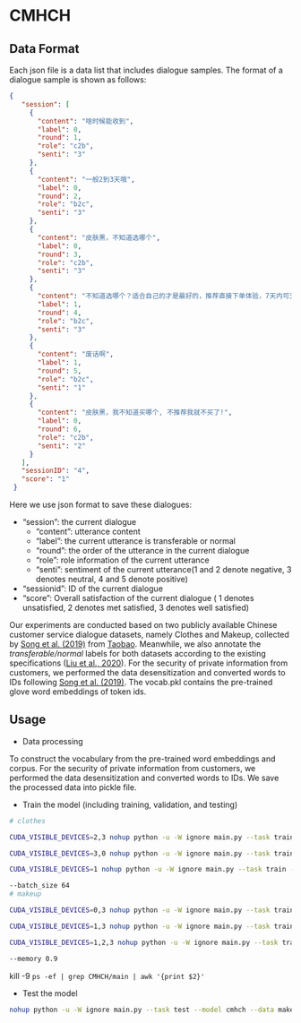 # CMHCH

## Data Format
Each json file is a data list that includes dialogue samples. The format of a dialogue sample is shown as follows:
```json
{
   "session": [
     {
       "content": "啥时候能收到",
       "label": 0,
       "round": 1,
       "role": "c2b",
       "senti": "3"
     },
     {
       "content": "一般2到3天哦",
       "label": 0,
       "round": 2,
       "role": "b2c",
       "senti": "3"
     },
     {
       "content": "皮肤黑，不知道选哪个",
       "label": 0,
       "round": 3,
       "role": "c2b",
       "senti": "3"
     },
     {
       "content": "不知道选哪个？适合自己的才是最好的，推荐直接下单体验，7天内可无理由退货。若问题还没解决，可以请“人工”",
       "label": 1,
       "round": 4,
       "role": "b2c",
       "senti": "3"
     },
     {
       "content": "废话啊",
       "label": 1,
       "round": 5,
       "role": "b2c",
       "senti": "1"
     },
     {
       "content": "皮肤黑，我不知道买哪个, 不推荐我就不买了!",
       "label": 0,
       "round": 6,
       "role": "c2b",
       "senti": "2"
     }
   ],
   "sessionID": "4",
   "score": "1"
 }
```
Here we use json format to save these dialogues:

- “session”: the current dialogue
  - “content”: utterance content
  - “label”: the current utterance is transferable or normal
  - “round”: the order of the utterance in the current dialogue
  - “role”: role information of the current utterance
  - “senti”: sentiment of the current utterance(1 and 2 denote negative, 3 denotes neutral, 4 and 5 denote positive)
- “sessionid”: ID of the current dialogue
- “score”: Overall satisfaction of the current dialogue ( 1 denotes unsatisfied, 2 denotes met satisfied, 3 denotes well satisfied)

Our experiments are conducted based on two publicly available Chinese customer service dialogue datasets, namely Clothes and Makeup, collected by [Song et al. (2019)](https://github.com/songkaisong/ssa) from [Taobao](https://www.taobao.com/). Meanwhile, we also annotate the *transferable/normal* labels for both datasets according to the existing specifications ([Liu et al., 2020](https://arxiv.org/abs/2012.07610)).
For the security of private information from customers, we performed the data desensitization and converted words to IDs following [Song et al. (2019)](https://github.com/songkaisong/ssa).
The vocab.pkl contains the pre-trained glove word embeddings of token ids.

## Usage
- Data processing

To construct the vocabulary from the pre-trained word embeddings and corpus. For the security of private information from customers, we performed the data desensitization and converted words to IDs. We save the processed data into pickle file.

- Train the model (including training, validation, and testing)

```bash
# clothes

CUDA_VISIBLE_DEVICES=2,3 nohup python -u -W ignore main.py --task train --model cmhch --data clothes --is_only_ssa 1 --info only_ssa > ./logs/clothes_only_ssa.log 2>&1 &

CUDA_VISIBLE_DEVICES=3,0 nohup python -u -W ignore main.py --task train --model cmhch --data clothes --is_only_cf 1 --info only_cf > ./logs/clothes_only_cf.log 2>&1 &

CUDA_VISIBLE_DEVICES=1 nohup python -u -W ignore main.py --task train --model cmhch --data clothes > ./logs/clothes.log 2>&1 &

--batch_size 64 
# makeup

CUDA_VISIBLE_DEVICES=0,3 nohup python -u -W ignore main.py --task train --model cmhch --data makeup --is_only_ssa 1 --info only_ssa > ./logs/makeup_only_ssa.log 2>&1 &

CUDA_VISIBLE_DEVICES=1,3 nohup python -u -W ignore main.py --task train --model cmhch --data makeup --is_only_cf 1 --info only_cf > ./logs/makeup_only_cf.log 2>&1 &

CUDA_VISIBLE_DEVICES=1,2,3 nohup python -u -W ignore main.py --task train --model cmhch --data makeup --info tune_GPU > ./logs/makeup.log 2>&1 &

--memory 0.9
```
kill -9 `ps -ef | grep CMHCH/main | awk '{print $2}'`

- Test the model

```bash
nohup python -u -W ignore main.py --task test --model cmhch --data makeup --info test --model_path /home/user02/zss/robot/CMHCH/weights/makeup/cmhch.tune.total_epoch80.pre_epoch20/best > ./logs/cmhch.log 2>&1 &

```
